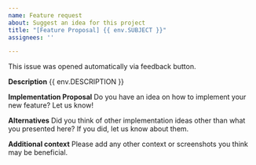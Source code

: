 ```yaml
---
name: Feature request
about: Suggest an idea for this project
title: "[Feature Proposal] {{ env.SUBJECT }}"
assignees: ''

---
```


This issue was opened automatically via feedback button.

**Description**
{{ env.DESCRIPTION }}

**Implementation Proposal**
Do you have an idea on how to implement your new feature? Let us know!

**Alternatives**
Did you think of other implementation ideas other than what you presented here? If you did, let us know about them.

**Additional context**
Please add any other context or screenshots you think may be beneficial.
